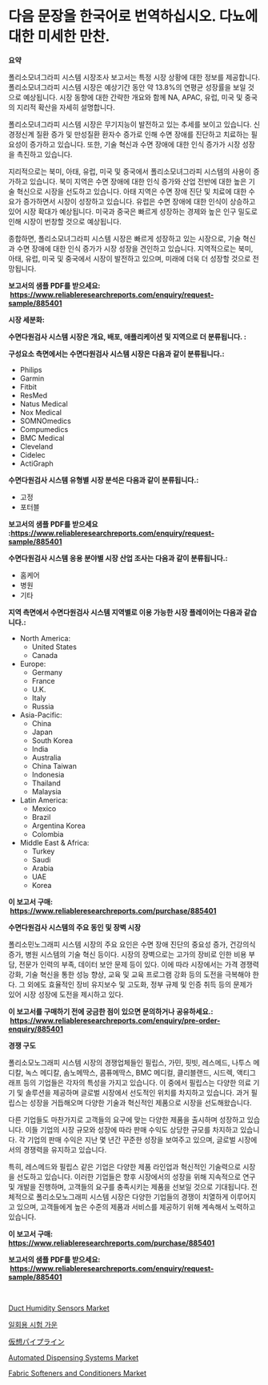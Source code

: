 <p><h1>다음 문장을 한국어로 번역하십시오. 다뇨에 대한 미세한 만찬.</h1></p><p><strong>요약</strong></p>
<p><p>폴리소모녀그라피 시스템 시장조사 보고서는 특정 시장 상황에 대한 정보를 제공합니다. 폴리소모녀그라피 시스템 시장은 예상기간 동안 약 13.8%의 연평균 성장률을 보일 것으로 예상됩니다. 시장 동향에 대한 간략한 개요와 함께 NA, APAC, 유럽, 미국 및 중국의 지리적 확산을 자세히 설명합니다.</p><p>폴리소모녀그라피 시스템 시장은 무기지능이 발전하고 있는 추세를 보이고 있습니다. 신경정신계 질환 증가 및 만성질환 환자수 증가로 인해 수면 장애를 진단하고 치료하는 필요성이 증가하고 있습니다. 또한, 기술 혁신과 수면 장애에 대한 인식 증가가 시장 성장을 촉진하고 있습니다.</p><p>지리적으로는 북미, 아태, 유럽, 미국 및 중국에서 폴리소모녀그라피 시스템의 사용이 증가하고 있습니다. 북미 지역은 수면 장애에 대한 인식 증가와 산업 전반에 대한 높은 기술 혁신으로 시장을 선도하고 있습니다. 아태 지역은 수면 장애 진단 및 치료에 대한 수요가 증가하면서 시장이 성장하고 있습니다. 유럽은 수면 장애에 대한 인식이 상승하고 있어 시장 확대가 예상됩니다. 미국과 중국은 빠르게 성장하는 경제와 높은 인구 밀도로 인해 시장이 번창할 것으로 예상됩니다.</p><p>종합하면, 폴리소모녀그라피 시스템 시장은 빠르게 성장하고 있는 시장으로, 기술 혁신과 수면 장애에 대한 인식 증가가 시장 성장을 견인하고 있습니다. 지역적으로는 북미, 아태, 유럽, 미국 및 중국에서 시장이 발전하고 있으며, 미래에 더욱 더 성장할 것으로 전망됩니다.</p></p>
<p><strong>보고서의 샘플 PDF를 받으세요: &nbsp;<a href="https://www.reliableresearchreports.com/enquiry/request-sample/885401">https://www.reliableresearchreports.com/enquiry/request-sample/885401</a></strong></p>
<p><strong>시장 세분화:</strong></p>
<p><strong> 수면다원검사 시스템 시장은 개요, 배포, 애플리케이션 및 지역으로 더 분류됩니다. :</strong></p>
<p><strong>구성요소 측면에서는 수면다원검사 시스템 시장은 다음과 같이 분류됩니다.:</strong></p>
<p><ul><li>Philips</li><li>Garmin</li><li>Fitbit</li><li>ResMed</li><li>Natus Medical</li><li>Nox Medical</li><li>SOMNOmedics</li><li>Compumedics</li><li>BMC Medical</li><li>Cleveland</li><li>Cidelec</li><li>ActiGraph</li></ul></p>
<p><strong> 수면다원검사 시스템 유형별 시장 분석은 다음과 같이 분류됩니다.:</strong></p>
<p><ul><li>고정</li><li>포터블</li></ul></p>
<p><strong>보고서의 샘플 PDF를 받으세요 :<a href="https://www.reliableresearchreports.com/enquiry/request-sample/885401">https://www.reliableresearchreports.com/enquiry/request-sample/885401</a></strong></p>
<p><strong> 수면다원검사 시스템 응용 분야별 시장 산업 조사는 다음과 같이 분류됩니다.:</strong></p>
<p><ul><li>홈케어</li><li>병원</li><li>기타</li></ul></p>
<p><strong>지역 측면에서 수면다원검사 시스템 지역별로 이용 가능한 시장 플레이어는 다음과 같습니다.:</strong></p>
<p><ul>
    <li>
        North America:
        <ul>
            <li>United States</li>
            <li>Canada</li>
        </ul>
    </li>
    <li>
        Europe:
        <ul>
            <li>Germany</li>
            <li>France</li>
            <li>U.K.</li>
            <li>Italy</li>
            <li>Russia</li>
        </ul>
    </li>
    <li>
        Asia-Pacific:
        <ul>
            <li>China</li>
            <li>Japan</li>
            <li>South Korea</li>
            <li>India</li>
            <li>Australia</li>
            <li>China Taiwan</li>
            <li>Indonesia</li>
            <li>Thailand</li>
            <li>Malaysia</li>
        </ul>
    </li>
    <li>
        Latin America:
        <ul>
            <li>Mexico</li>
            <li>Brazil</li>
            <li>Argentina Korea</li>
            <li>Colombia</li>
        </ul>
    </li>
    <li>
        Middle East & Africa:
        <ul>
            <li>Turkey</li>
            <li>Saudi</li>
            <li>Arabia</li>
            <li>UAE</li>
            <li>Korea</li>
        </ul>
    </li>
    </ul></p>
<p><strong>이 보고서 구매: &nbsp;<a href="https://www.reliableresearchreports.com/purchase/885401">https://www.reliableresearchreports.com/purchase/885401</a></strong></p>
<p><strong>수면다원검사 시스템의 주요 동인 및 장벽 시장</strong></p>
<p><p>폴리소민노그래피 시스템 시장의 주요 요인은 수면 장애 진단의 중요성 증가, 건강의식 증가, 병원 시스템의 기술 혁신 등이다. 시장의 장벽으로는 고가의 장비로 인한 비용 부담, 전문가 인력의 부족, 데이터 보안 문제 등이 있다. 이에 따라 시장에서는 가격 경쟁력 강화, 기술 혁신을 통한 성능 향상, 교육 및 교육 프로그램 강화 등의 도전을 극복해야 한다. 그 외에도 효율적인 장비 유지보수 및 고도화, 정부 규제 및 인증 취득 등의 문제가 있어 시장 성장에 도전을 제시하고 있다.</p></p>
<p><strong>이 보고서를 구매하기 전에 궁금한 점이 있으면 문의하거나 공유하세요.: &nbsp;<a href="https://www.reliableresearchreports.com/enquiry/pre-order-enquiry/885401">https://www.reliableresearchreports.com/enquiry/pre-order-enquiry/885401</a></strong></p>
<p><strong>경쟁 구도</strong></p>
<p><p>폴리소모노그래피 시스템 시장의 경쟁업체들인 필립스, 가민, 핏빗, 레스메드, 나투스 메디칼, 녹스 메디칼, 솜노메딱스, 콤퓨메딱스, BMC 메디컬, 클리블랜드, 시드렉, 액티그래프 등의 기업들은 각자의 특성을 가지고 있습니다. 이 중에서 필립스는 다양한 의료 기기 및 솔루션을 제공하며 글로벌 시장에서 선도적인 위치를 차지하고 있습니다. 과거 필립스는 성장을 거듭해오며 다양한 기술과 혁신적인 제품으로 시장을 선도해왔습니다.</p><p>다른 기업들도 마찬가지로 고객들의 요구에 맞는 다양한 제품을 출시하며 성장하고 있습니다. 이들 기업의 시장 규모와 성장에 따라 판매 수익도 상당한 규모를 차지하고 있습니다. 각 기업의 판매 수익은 지난 몇 년간 꾸준한 성장을 보여주고 있으며, 글로벌 시장에서의 경쟁력을 유지하고 있습니다.</p><p>특히, 레스메드와 필립스 같은 기업은 다양한 제품 라인업과 혁신적인 기술력으로 시장을 선도하고 있습니다. 이러한 기업들은 향후 시장에서의 성장을 위해 지속적으로 연구 및 개발을 진행하며, 고객들의 요구를 충족시키는 제품을 선보일 것으로 기대됩니다. 전체적으로 폴리소모노그래피 시스템 시장은 다양한 기업들의 경쟁이 치열하게 이루어지고 있으며, 고객들에게 높은 수준의 제품과 서비스를 제공하기 위해 계속해서 노력하고 있습니다.</p></p>
<p><strong>이 보고서 구매: &nbsp; <a href="https://www.reliableresearchreports.com/purchase/885401">https://www.reliableresearchreports.com/purchase/885401</a></strong></p>
<p><strong>보고서의 샘플 PDF를 받으세요: &nbsp;<a href="https://www.reliableresearchreports.com/enquiry/request-sample/885401">https://www.reliableresearchreports.com/enquiry/request-sample/885401</a></strong><strong></strong></p>
<p>&nbsp;</p>
<p><p><a href="https://issuu.com/reportprime-2/docs/duct-humidity-sensors-market-size-2030.pptx">Duct Humidity Sensors Market</a></p><p><a href="https://github.com/plelbej847484502/Market-Research-Report-List-1/blob/main/19800224821.md">일회용 시험 가운</a></p><p><a href="https://github.com/oafhukehf4709715/Market-Research-Report-List-1/blob/main/12427195248.md">仮想パイプライン</a></p><p><a href="https://view.publitas.com/reportprime-1/automated-dispensing-systems-market-research-report-provides-critical-insights-that-can-help-shape-business-development-and-investment-strategies/">Automated Dispensing Systems Market</a></p><p><a href="https://github.com/WillieWoodard/Market-Research-Report-List-4/blob/main/fabric-softeners-and-conditioners-market.md">Fabric Softeners and Conditioners Market</a></p></p>